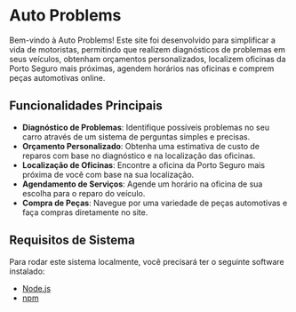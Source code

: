 # Auto Problems

Bem-vindo à Auto Problems! Este site foi desenvolvido para simplificar a vida de motoristas, permitindo que realizem diagnósticos de problemas em seus veículos, obtenham orçamentos personalizados, localizem oficinas da Porto Seguro mais próximas, 
agendem horários nas oficinas e comprem peças automotivas online.

## Funcionalidades Principais

- **Diagnóstico de Problemas**: Identifique possíveis problemas no seu carro através de um sistema de perguntas simples e precisas.
- **Orçamento Personalizado**: Obtenha uma estimativa de custo de reparos com base no diagnóstico e na localização das oficinas.
- **Localização de Oficinas**: Encontre a oficina da Porto Seguro mais próxima de você com base na sua localização.
- **Agendamento de Serviços**: Agende um horário na oficina de sua escolha para o reparo do veículo.
- **Compra de Peças**: Navegue por uma variedade de peças automotivas e faça compras diretamente no site.

## Requisitos de Sistema

Para rodar este sistema localmente, você precisará ter o seguinte software instalado:

- [Node.js](https://nodejs.org/pt/)
- [npm](https://www.npmjs.com/)
